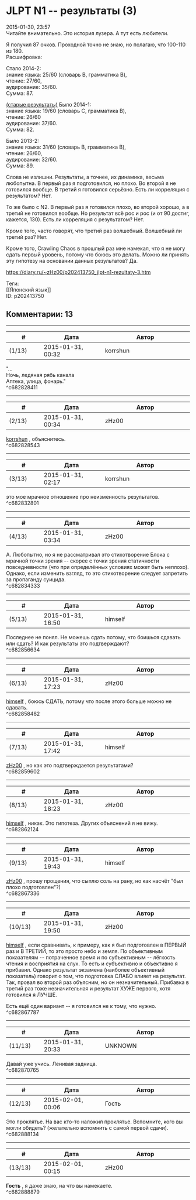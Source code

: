 JLPT N1 -- результаты (3)
=========================

  
2015-01-30, 23:57  
 Читайте внимательно. Это история лузера. А тут есть любители.   
   
 Я получил 87 очков. Проходной точно не знаю, но полагаю, что 100-110 из 180.   
 Расшифровка:   
   
 Стало 2014-2:   
 знание языка: 25/60 (словарь B, грамматика B),   
 чтение: 27/60,   
 аудирование: 35/60.   
 Сумма: 87.   
   
  [(старые результаты)](https://zHz00.diary.ru/p202413750.htm?index=1#linkmore202413750m1)    Было 2014-1:   
 знание языка: 19/60 (словарь C, грамматика B),   
 чтение: 26/60   
 аудирование: 37/60.   
 Сумма: 82.   
   
 Было 2013-2:   
 знание языка: 31/60 (словарь B, грамматика B),   
 чтение: 26/60,   
 аудирование: 32/60.   
 Сумма: 89.     
   
 Слова не излишни. Результаты, а точнее, их динамика, весьма любопытна. В первый раз я подготовился, но плохо. Во второй я не готовился вообще. В третий я готовился серьёзно. Есть ли корреляция с результатом? Нет.   
   
 То же было с N2. В первый раз я готовился плохо, во второй хорошо, а в третий не готовился вообще. Но результат всё рос и рос (и от 90 достиг, кажется, 130). Есть ли корреляция с результатом? Нет.   
   
 Кроме того, часто говорят, что третий раз волшебный. Волшебный ли третий раз? Нет.   
   
 Кроме того, Crawling Chaos в прошлый раз мне намекал, что я не могу сдать первый уровень, потому что боюсь это делать. Можно ли принять эту гипотезу на основании данных результатов? Да.   
  
<https://diary.ru/~zHz00/p202413750_jlpt-n1-rezultaty-3.htm>  
  
Теги:  
[[Японский язык]]  
ID: p202413750  


Комментарии: 13
---------------

  


---



|         #         |              Дата              |                     Автор                     |           ID           |
| --- | --- | --- | --- |
| (1/13) | 2015-01-31, 00:32 | korrshun | c682828411 |

  
 "...   
 Ночь, ледяная рябь канала   
 Аптека, улица, фонарь."   
 ^c682828411

---



|         #         |              Дата              |                     Автор                     |           ID           |
| --- | --- | --- | --- |
| (2/13) | 2015-01-31, 00:34 | zHz00 | c682828543 |

  
  [korrshun](http://Igel-kun.diary.ru "kimi wo shiranai monogatari")  , объяснитесь.   
 ^c682828543

---



|         #         |              Дата              |                     Автор                     |           ID           |
| --- | --- | --- | --- |
| (3/13) | 2015-01-31, 02:17 | korrshun | c682832801 |

  
 это мое мрачное отношение про неизменность результатов.   
 ^c682832801

---



|         #         |              Дата              |                     Автор                     |           ID           |
| --- | --- | --- | --- |
| (4/13) | 2015-01-31, 03:34 | zHz00 | c682834333 |

  
 А. Любопытно, но я не рассматривал это стихотворение Блока с мрачной точки зрения -- скорее с точки зрения статичности повседневности (что при определённых условиях может быть неплохо). Однако, если изменить взгляд, то это стихотворение следует запретить за пропаганду суицида.   
 ^c682834333

---



|         #         |              Дата              |                     Автор                     |           ID           |
| --- | --- | --- | --- |
| (5/13) | 2015-01-31, 16:50 | himself | c682856634 |

  
 Последнее не понял. Не можешь сдать потому, что боишься сдавать или сдать? И как результаты это подтверждают?   
 ^c682856634

---



|         #         |              Дата              |                     Автор                     |           ID           |
| --- | --- | --- | --- |
| (6/13) | 2015-01-31, 17:23 | zHz00 | c682858482 |

  
  [himself](http://himself.diary.ru "void")  , боюсь СДАТЬ, потому что после этого больше можно не сдавать.   
 ^c682858482

---



|         #         |              Дата              |                     Автор                     |           ID           |
| --- | --- | --- | --- |
| (7/13) | 2015-01-31, 17:42 | himself | c682859602 |

  
  [zHz00](https://zHz00.diary.ru "Untitled")  , но как это подтверждается результатами?   
 ^c682859602

---



|         #         |              Дата              |                     Автор                     |           ID           |
| --- | --- | --- | --- |
| (8/13) | 2015-01-31, 18:23 | zHz00 | c682862124 |

  
  [himself](http://himself.diary.ru "void")  , никак. Это гипотеза. Других объяснений я не вижу.   
 ^c682862124

---



|         #         |              Дата              |                     Автор                     |           ID           |
| --- | --- | --- | --- |
| (9/13) | 2015-01-31, 19:43 | himself | c682867336 |

  
  [zHz00](https://zHz00.diary.ru "Untitled")  , прошу прощения, что сыплю соль на рану, но как насчёт "был плохо подготовлен"?)   
 ^c682867336

---



|         #         |              Дата              |                     Автор                     |           ID           |
| --- | --- | --- | --- |
| (10/13) | 2015-01-31, 19:50 | zHz00 | c682867787 |

  
  [himself](http://himself.diary.ru "void")  , если сравнивать, к примеру, как я был подготовлен в ПЕРВЫЙ раз и В ТРЕТИЙ, то это просто небо и земля. По объективным показателям -- потраченное время и по субъективным -- лёгкость чтения и восприятия на слух. То есть и субъективно и объективно я прибавил. Однако результат экзамена (наиболее объективный показатель) говорит о том, что подготовка СЛАБО влияет на результат. Так, провал во второй раз объясним, но он незначительный. Прибавка в третий раз тоже незначительная и результат ХУЖЕ первого, хотя готовился я ЛУЧШЕ.   
   
 Есть ещё один вариант -- я готовился не к тому, что нужно.   
 ^c682867787

---



|         #         |              Дата              |                     Автор                     |           ID           |
| --- | --- | --- | --- |
| (11/13) | 2015-01-31, 20:33 | UNKNOWN | c682870765 |

  
 Давай уже учись. Ленивая задница.   
 ^c682870765

---



|         #         |              Дата              |                     Автор                     |           ID           |
| --- | --- | --- | --- |
| (12/13) | 2015-02-01, 00:06 | Гость | c682888134 |

  
 Это проклятье. На вас кто-то наложил проклятье. Вспомните, кого вы могли обидеть? (желательно вспомнить с самой первой сдачи).   
 ^c682888134

---



|         #         |              Дата              |                     Автор                     |           ID           |
| --- | --- | --- | --- |
| (13/13) | 2015-02-01, 00:15 | zHz00 | c682888879 |

  
  **Гость**  , я даже знаю, на что вы намекаете.   
 ^c682888879
